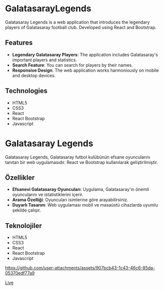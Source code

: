 # GalatasarayLegends

Galatasaray Legends is a web application that introduces the legendary players of Galatasaray football club. Developed using React and Bootstrap.

## Features

- **Legendary Galatasaray Players**: The application includes Galatasaray's important players and statistics.
- **Search Feature**: You can search for players by their names.
- **Responsive Design**: The web application works harmoniously on mobile and desktop devices.

## Technologies

- HTML5
- CSS3
- React
- React Bootstrap
- Javascript

# Galatasaray Legends

Galatasaray Legends, Galatasaray futbol kulübünün efsane oyuncularını tanıtan bir web uygulamasıdır. React ve Bootstrap kullanılarak geliştirilmiştir.

## Özellikler

- **Efsanevi Galatasaray Oyuncuları**: Uygulama, Galatasaray'ın önemli oyuncularını ve istatistiklerini içerir.
- **Arama Özelliği**: Oyuncuları isimlerine göre arayabilirsiniz.
- **Duyarlı Tasarım**: Web uygulaması mobil ve masaüstü cihazlarda uyumlu şekilde çalışır.

## Teknolojiler

- HTML5
- CSS3
- React
- React Bootstrap
- Javascript

https://github.com/user-attachments/assets/907bcb43-1c43-46c6-85da-05370edf77a9

[Live](https://fy-galatasaray-legends.netlify.app/)
